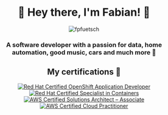 <h1 align="center">💫 Hey there, I'm Fabian! 🌟</h1>
<p align="center"> <img src="https://komarev.com/ghpvc/?username=fpfuetsch&label=Visitors%20Count&color=008f85&style=flat-square" alt="fpfuetsch" /> </p>
<h3 align="center">A software developer with a passion for data, home automation, good music, cars and much more 🤘</h3>



<h2 align="center">My certifications  📝</h2>

<div align="center">
  
<!--START_SECTION:badges-->
[![Red Hat Certified OpenShift Application Developer](https://images.credly.com/size/175x175/images/f7107c13-ff27-467c-ac8e-ba4ba609050b/image.png)](http://www.credly.com/badges/5eddc82c-55b2-493e-9cc2-a6f06dd0fa73 "Red Hat Certified OpenShift Application Developer")
[![Red Hat Certified Specialist in Containers](https://images.credly.com/size/175x175/images/272f17b3-2eb9-4e5f-aa3c-66c6b137fb27/image.png)](http://www.credly.com/badges/5eaeef80-84e1-4e5c-bd1e-503e7750428e "Red Hat Certified Specialist in Containers")
[![AWS Certified Solutions Architect – Associate](https://images.credly.com/size/175x175/images/0e284c3f-5164-4b21-8660-0d84737941bc/image.png)](http://www.credly.com/badges/4e05b216-b7e5-46c3-bc4c-6c9eb89cd111 "AWS Certified Solutions Architect – Associate")
[![AWS Certified Cloud Practitioner](https://images.credly.com/size/175x175/images/00634f82-b07f-4bbd-a6bb-53de397fc3a6/image.png)](http://www.credly.com/badges/83cc9e96-c322-4102-b41a-27ab0044cadc "AWS Certified Cloud Practitioner")
<!--END_SECTION:badges-->

</div>
